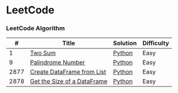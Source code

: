 # LeetCode

### LeetCode Algorithm

| #   | Title                                                                 | Solution                                               | Difficulty |
| --- | --------------------------------------------------------------------- | ------------------------------------------------------ | ---------- |
| 1   | [Two Sum](https://leetcode.com/problems/two-sum/)                     | [Python](./Algorithms/TwoSum/001_Two_Sum.py)           | Easy       |
| 9   | [Palindrome Number](https://leetcode.com/problems/palindrome-number/) | [Python](./Algorithms/PalindromeNumber/009_Palindrome_Number.py) | Easy       |
| 2877  | [Create DataFrame from List](https://leetcode.com/problems/create-a-dataframe-from-list)   | [Python](Pandas/2877_Create_DataFrame_from_List.py) | Easy       |
| 2878  | [Get the Size of a DataFrame](https://leetcode.com/problems/get-the-size-of-a-dataframe/)   | [Python](Pandas/2878_Get_the_Size_DataFrame.py) | Easy       |
